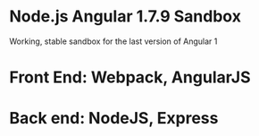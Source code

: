 # Node.js Angular 1.7.9 Sandbox
Working, stable sandbox for the last version of Angular 1

# Front End: Webpack, AngularJS
# Back end: NodeJS, Express
